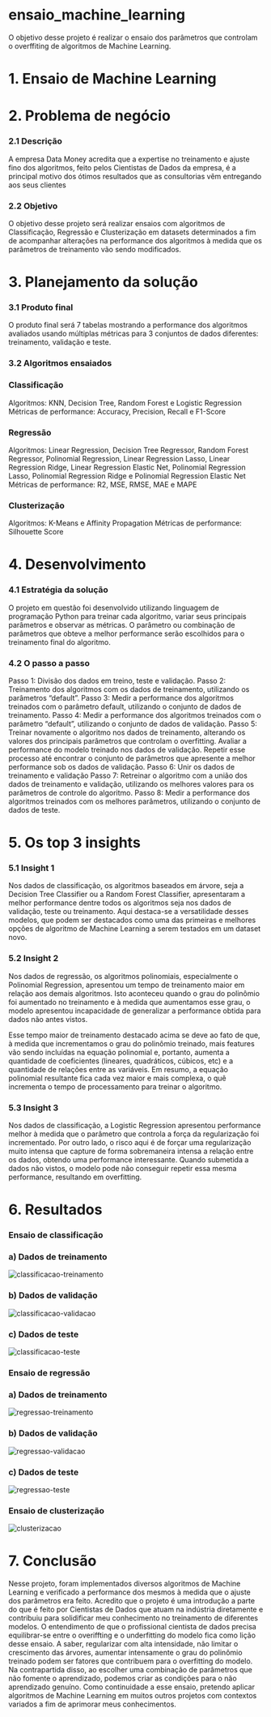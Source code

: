 # ensaio_machine_learning

O objetivo desse projeto é realizar o ensaio dos parâmetros que controlam o overffiting de algoritmos de Machine Learning.

# 1. Ensaio de Machine Learning 

# 2.	Problema de negócio

### 2.1 Descrição
 A empresa Data Money acredita que a expertise no treinamento e ajuste fino dos algoritmos, feito pelos Cientistas de Dados da empresa, é a principal motivo dos ótimos resultados que as consultorias vêm entregando aos seus clientes
### 2.2 Objetivo
 O objetivo desse projeto será realizar ensaios com algoritmos de Classificação, Regressão e Clusterização em datasets determinados a fim de acompanhar alterações na performance dos algoritmos à medida que os parâmetros de treinamento vão sendo modificados. 

# 3.	Planejamento da solução

### 3.1	Produto final
O produto final será 7 tabelas mostrando a performance dos algoritmos avaliados usando múltiplas métricas para 3 conjuntos de dados diferentes: treinamento, validação e teste.

### 3.2	Algoritmos ensaiados

### Classificação 

Algoritmos: KNN, Decision Tree, Random Forest e Logistic Regression
Métricas de performance: Accuracy, Precision, Recall e F1-Score

### Regressão
Algoritmos: Linear Regression, Decision Tree Regressor, Random Forest Regressor, Polinomial Regression, Linear Regression Lasso, Linear Regression Ridge, Linear Regression Elastic Net, Polinomial Regression Lasso, Polinomial Regression Ridge e Polinomial Regression Elastic Net
Métricas de performance: R2, MSE, RMSE, MAE e MAPE

### Clusterização
Algoritmos: K-Means e Affinity Propagation
Métricas de performance: Silhouette Score



# 4.	Desenvolvimento

### 4.1	Estratégia da solução 
O projeto em questão foi desenvolvido utilizando linguagem de programação Python para treinar cada algoritmo, variar seus principais parâmetros e observar as métricas. O parâmetro ou combinação de parâmetros que obteve a melhor performance serão escolhidos para o treinamento final do algoritmo. 

### 4.2     O passo a passo
Passo 1: Divisão dos dados em treino, teste e validação.
Passo 2: Treinamento dos algoritmos com os dados de treinamento, utilizando os parâmetros “default”. 
Passo 3: Medir a performance dos algoritmos treinados com o parâmetro default, utilizando o conjunto de dados de treinamento.
Passo 4: Medir a performance dos algoritmos treinados com o parâmetro “default”, utilizando o conjunto de dados de validação. 
Passo 5: Treinar novamente o algoritmo nos dados de treinamento, alterando os valores dos principais parâmetros que controlam o overfitting. Avaliar a performance do modelo treinado nos dados de validação. Repetir esse processo até encontrar o conjunto de parâmetros que apresente a melhor performance sob os dados de validação. 
Passo 6: Unir os dados de treinamento e validação 
Passo 7: Retreinar o algoritmo com a união dos dados de treinamento e validação, utilizando os melhores valores para os parâmetros de controle do algoritmo.
Passo 8: Medir a performance dos algoritmos treinados com os melhores parâmetros, utilizando o conjunto de dados de teste. 

# 5.	Os top 3 insights

### 5.1	Insight 1
Nos dados de classificação, os algoritmos baseados em árvore, seja a Decision Tree Classifier ou a Random Forest Classifier, apresentaram a melhor performance dentre todos os algoritmos seja nos dados de validação, teste ou treinamento. Aqui destaca-se a versatilidade desses modelos, que podem ser destacados como uma das primeiras e melhores opções de algoritmo de Machine Learning a serem testados em um dataset novo.

### 5.2	Insight 2

Nos dados de regressão, os algoritmos polinomiais, especialmente o Polinomial Regression, apresentou um tempo de treinamento maior em relação aos demais algoritmos. Isto aconteceu quando o grau do polinômio foi aumentado no treinamento e à medida que aumentamos esse grau, o modelo apresentou incapacidade de generalizar a performance obtida para dados não antes vistos. 

Esse tempo maior de treinamento destacado acima se deve ao fato de que, à medida que incrementamos o grau do polinômio treinado, mais features vão sendo incluídas na equação polinomial e, portanto, aumenta a quantidade de  coeficientes (lineares, quadráticos, cúbicos, etc) e a quantidade de relações entre as variáveis. Em resumo, a equação polinomial resultante fica cada vez maior e mais complexa, o quê incrementa o tempo de processamento para treinar o algoritmo. 

### 5.3	Insight 3 
Nos dados de classificação, a Logistic Regression apresentou performance melhor à medida que o parâmetro que controla a força da regularização foi incrementado. Por outro lado, o risco aqui é de forçar uma regularização muito intensa que capture de forma sobremaneira intensa a relação entre os dados, obtendo uma performance interessante. Quando submetida a dados não vistos, o modelo pode não conseguir repetir essa mesma performance, resultando em overfitting.


# 6.	Resultados

### Ensaio de classificação 

### a)	Dados de treinamento

![classificacao-treinamento](img/classificacao_dados_treinamento.PNG)
 

### b)	Dados de validação 
 
![classificacao-validacao](img/classificacao_dados_validacao.PNG)


### c)	Dados de teste
 
![classificacao-teste](img/classificacao_dados_teste.PNG)


### Ensaio de regressão 

### a)	Dados de treinamento

 ![regressao-treinamento](img/regressao_dados_treinamento.PNG)


### b)	Dados de validação 
 
![regressao-validacao](img/regressao_dados_validacao.PNG)



### c)	Dados de teste

 ![regressao-teste](img/regressao_dados_teste.PNG)



### Ensaio de clusterização 

 ![clusterizacao](img/clusterizacao.PNG)


# 7.	Conclusão

Nesse projeto, foram implementados diversos algoritmos de Machine Learning e verificado a performance dos mesmos à medida que o ajuste dos parâmetros era feito. Acredito que o projeto é uma introdução a parte do que é feito por Cientistas de Dados que atuam na indústria diretamente e contribuiu para solidificar meu conhecimento no treinamento de diferentes modelos. 
O entendimento de que o profissional cientista de dados precisa equilibrar-se entre o overiffting e o underfitting do modelo fica como lição desse ensaio. A saber, regularizar com alta intensidade, não limitar o crescimento das árvores, aumentar intensamente o grau do polinômio treinado podem ser fatores que contribuem para o overfitting do modelo. Na contrapartida disso, ao escolher uma combinação de parâmetros que não fomente o aprendizado, podemos criar as condições para o não aprendizado genuíno.
Como continuidade a esse ensaio, pretendo aplicar algoritmos de Machine Learning em muitos outros projetos com contextos variados a fim de aprimorar meus conhecimentos.

